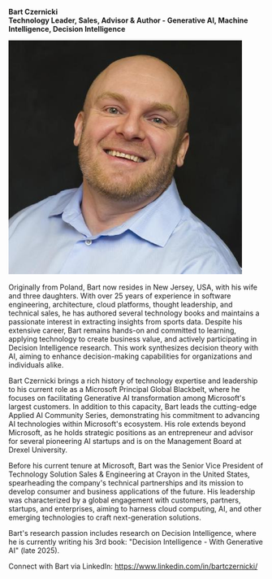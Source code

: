 **Bart Czernicki**  
**Technology Leader, Sales, Advisor & Author - Generative AI, Machine Intelligence, Decision Intelligence**

![Bart Czernicki](https://github.com/bartczernicki/bio/raw/main/BartCzernicki-Headshot.jpg)

Originally from Poland, Bart now resides in New Jersey, USA, with his wife and three daughters. With over 25 years of experience in software engineering, architecture, cloud platforms, thought leadership, and technical sales, he has authored several technology books and maintains a passionate interest in extracting insights from sports data. Despite his extensive career, Bart remains hands-on and committed to learning, applying technology to create business value, and actively participating in Decision Intelligence research. This work synthesizes decision theory with AI, aiming to enhance decision-making capabilities for organizations and individuals alike.

Bart Czernicki brings a rich history of technology expertise and leadership to his current role as a Microsoft Principal Global Blackbelt, where he focuses on facilitating Generative AI transformation among Microsoft's largest customers. In addition to this capacity, Bart leads the cutting-edge Applied AI Community Series, demonstrating his commitment to advancing AI technologies within Microsoft's ecosystem. His role extends beyond Microsoft, as he holds strategic positions as an entrepreneur and advisor for several pioneering AI startups and is on the Management Board at Drexel University.

Before his current tenure at Microsoft, Bart was the Senior Vice President of Technology Solution Sales & Engineering at Crayon in the United States, spearheading the company's technical partnerships and its mission to develop consumer and business applications of the future. His leadership was characterized by a global engagement with customers, partners, startups, and enterprises, aiming to harness cloud computing, AI, and other emerging technologies to craft next-generation solutions.

Bart's research passion includes research on Decision Intelligence, where he is currently writing his 3rd book: "Decision Intelligence - With Generative AI" (late 2025). 


Connect with Bart via LinkedIn: https://www.linkedin.com/in/bartczernicki/  
